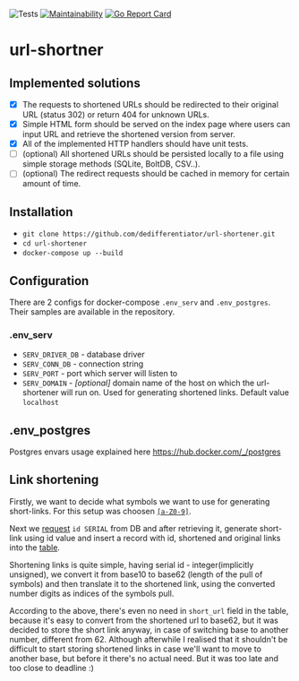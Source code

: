 ![Tests](https://github.com/dedifferentiator/url-shortener/workflows/Tests/badge.svg)
[![Maintainability](https://api.codeclimate.com/v1/badges/5d01cf982cc60af85b4e/maintainability)](https://codeclimate.com/github/dedifferentiator/url-shortener/maintainability)
[![Go Report Card](https://goreportcard.com/badge/github.com/dedifferentiator/url-shortener)](https://goreportcard.com/report/github.com/dedifferentiator/url-shortener)

# url-shortner

## Implemented solutions
  - [x] The requests to shortened URLs should be redirected to their original URL (status 302)
    or return 404 for unknown URLs.
  - [x] Simple HTML form should be served on the index page where users can input URL and
    retrieve the shortened version from server.
  - [X] All of the implemented HTTP handlers should have unit tests.
  - [ ] (optional) All shortened URLs should be persisted locally to a file using simple
    storage methods (SQLite, BoltDB, CSV..).
  - [ ] (optional) The redirect requests should be cached in memory for certain amount of time.

## Installation
  - `git clone https://github.com/dedifferentiator/url-shortener.git`
  - `cd url-shortener`
  - `docker-compose up --build`
  
## Configuration
  There are 2 configs for docker-compose `.env_serv` and `.env_postgres`. Their samples are available in the repository.
  ### .env_serv
  - `SERV_DRIVER_DB` - database driver
  - `SERV_CONN_DB` - connection string 
  - `SERV_PORT` - port which server will listen to
  - `SERV_DOMAIN` - _[optional]_ domain name of the host on which the url-shortener will run on. Used for generating shortened links. Default value `localhost`
  ## .env_postgres
  Postgres envars usage explained here https://hub.docker.com/_/postgres

## Link shortening
  Firstly, we want to decide what symbols we want to use for generating short-links. For this setup was choosen [`[a-Z0-9]`](https://github.com/dedifferentiator/url-shortener/blob/a2d3d16215c6d798a098b7e7144bcf3ab9a0086d/cmd/init.go#L13).
  
  Next we [request](https://github.com/dedifferentiator/url-shortener/blob/a2d3d16215c6d798a098b7e7144bcf3ab9a0086d/cmd/db.go#L124) `id SERIAL` from DB and after retrieving it, generate short-link using id value and insert a record with id, shortened and original links into the [table](https://github.com/dedifferentiator/url-shortener/blob/a2d3d16215c6d798a098b7e7144bcf3ab9a0086d/cmd/db.go#L8).
  
  Shortening links is quite simple, having serial id - integer(implicitly unsigned), we convert it from base10 to base62 (length of the pull of symbols) and then translate it to the shortened link, using the converted number digits as indices of the symbols pull.
  
  According to the above, there's even no need in `short_url` field in the table, because it's easy to convert from the shortened url to base62, but it was decided to store the short link anyway, in case of switching base to another number, different from 62. Although afterwhile I realised that it shouldn't be difficult to start storing shortened links in case we'll want to move to another base, but before it there's no actual need. But it was too late and too close to deadline :)
